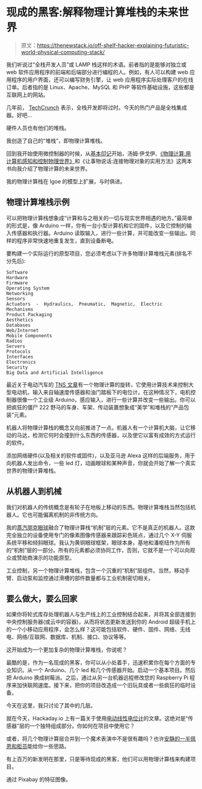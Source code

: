 # 现成的黑客:解释物理计算堆栈的未来世界

> 原文：<https://thenewstack.io/off-shelf-hacker-explaining-futuristic-world-physical-computing-stack/>

我们听说过“全栈开发人员”或 LAMP 栈这样的术语。前者指的是能够对独立或 web 软件应用程序的前端和后端部分进行编程的人。例如，有人可以构建 web 应用程序的用户界面，还可以编写财务引擎，让 web 应用程序实际处理客户的在线订单。后者指的是 Linux、Apache、MySQL 和 PHP 等软件基础设施，这些都是互联网上的网站。

几年前， [TechCrunch](https://techcrunch.com/2014/11/08/the-rise-and-fall-of-the-full-stack-developer/) 表示，全栈开发即将过时。今天的热门产品是全栈集成器。好吧…

硬件人员也有他们的堆栈。

我创造了自己的“堆栈”，即物理计算堆栈。

回到我开始使用微控制器的时候，从[基本印记](https://en.wikipedia.org/wiki/BASIC_Stamp)开始，汤姆·伊戈伊、[《物理计算:用计算机感知和控制物理世界》](https://www.amazon.com/Physical-Computing-Sensing-Controlling-Computers/dp/159200346X)和《让事物说话:连接物理对象的实用方法》这两本书向我介绍了物理计算的未来世界。

我的物理计算栈在 Igoe 的模型上扩展，与时俱进。

## 物理计算堆栈示例

可以把物理计算栈想象成“计算和与之相关的一切与现实世界相遇的地方。”最简单的形式是，像 Arduino 一样，你有一台小型计算机和它的固件，以及它控制的输入传感器和执行器。Arduino 读取输入，进行一些计算，并可能改变一些输出。同样的程序非常快速地重复发生，直到设备断电。

要构建一个实际运行的原型项目，您必须考虑以下许多物理计算堆栈元素(排名不分先后):

```
Software
Hardware
Firmware
Operating System
Networking
Sensors
Actuators  -  Hydraulics,  Pneumatic,  Magnetic,  Electric
Mechanisms
Product Packaging
Aesthetics
Databases
Web/Internet
Mobile Components
Radios
Servers
Protocols
Interfaces
Electronics
Security
Big Data and Artificial Intelligence

```

最近关于电动汽车的 [TNS 文章](https://thenewstack.io/off-shelf-hacker-much-torque-never-enough/)有一个物理计算的旋转，它使用计算技术来控制大型电动机，输入来自轴速度传感器和油门踏板下的电位计。在这种情况下，电机控制器很像一个工业级 Arduino，感应输入，进行一些计算并改变一些输出。你可以把疯狂的僵尸 222 野马的车身、车架、传动装置想象成“美学”和堆栈的“产品包装”元素。

机器人将物理计算栈的概念又向前推进了一点。机器人有一个计算机大脑，让它移动的马达，检测它何时会撞到什么东西的传感器，以及使它以富有成效的方式运行的软件。

添加网络硬件(以及相关的软件或固件)，以及亚马逊 Alexa 这样的后端服务，用于向机器人发出命令，一些 led 灯，动画眼球和某种声音，你就会开始了解一个真实世界的物理计算堆栈。

## 从机器人到机械

我们对机器人的传统概念是有轮子在地板上移动的东西。物理计算堆栈当然包括机器人。它也可能偏离机制的非传统方向。

我的[蒸汽朋克眼球](https://thenewstack.io/off-shelf-hacker-behold-steampunk-eyeball-complete-part-5/)融合了物理计算栈“机制”层的元素。它不是真正的机器人。这款完全独立的设备使用专门的像素图像传感器来跟踪彩色斑点，通过几个 X-Y 伺服系统平移和倾斜眼球。我认为黄铜眼球框架，眼球本身，基地和潘枢纽作为所有的“机制”层的一部分。所有的元素都必须协同工作，否则，它就不是一个可以向观众或赞助商演示的功能原型。

工业控制，另一个物理计算堆栈，包含一个沉重的“机制”层组件。当然，移动手臂、启动泵和监控通过滑槽的部件数量都与工业机制密切相关。

## 要么做大，要么回家

如果你将轮式库存处理机器人与生产线上的工业控制结合起来，并将其全部连接到中央控制服务器(或云中的容器)，从而将状态更新发送到你的 Android 超级手机上的一个小移动应用程序，会怎么样？这可能包括软件、硬件、固件、网络、无线电、网络/互联网、数据库、机制、接口、协议等等。

这开始成为一个更加复杂的物理计算堆栈，你说呢？

最酷的是，作为一名现成的黑客，你可以从小处着手，迅速积累你在每个方面的专业知识。从一个 Arduino、几个 led 和几个传感器开始。启动一个基本项目。然后把 Arduino 换成树莓派。之后，通过从另一台机器远程修改您的 Raspberry Pi 程序来加快联网速度。接下来，把你的项目改造成一个旧玩具或者一些疯狂的临时设备。

今天在这里，我只讨论了其中的几层。

就在今天，Hackaday.io 上有一篇关于使用[电动线性电位计](http://hackaday.com/2017/04/26/wherein-the-mechanical-keyboard-community-discovers-motorized-linear-potentiometers/)的文章。这绝对是“传感器”层的一个独特组成部分。你如何在项目中使用它？

或者，将几个物理计算层合并到一个魔术表演中不是很有趣吗？也许[安静的一半佩恩和柜员](http://www.smithsonianmag.com/arts-culture/teller-reveals-his-secrets-100744801/?all&no-ist)能给你一些思路。

有上百万的新发明在那里，只是等待现成的黑客，他们可以用物理计算栈来构建项目。

通过 Pixabay 的特征图像。

<svg xmlns:xlink="http://www.w3.org/1999/xlink" viewBox="0 0 68 31" version="1.1"><title>Group</title> <desc>Created with Sketch.</desc></svg>